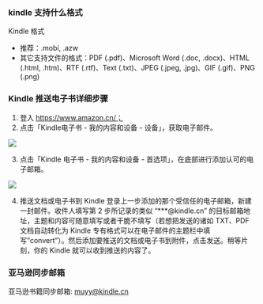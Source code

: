 <!--
abbrlink: oe3id29b
-->

### kindle 支持什么格式

Kindle 格式
* 推荐：.mobi, .azw
* 其它支持文件的格式：PDF (.pdf)、Microsoft Word (.doc, .docx)、HTML (.html, .htm)、RTF (.rtf)、Text (.txt)、JPEG (.jpeg, .jpg)、GIF (.gif)、PNG (.png)

### Kindle 推送电子书详细步骤

1. 登入 https://www.amazon.cn/；
2. 点击「Kindle电子书 - 我的内容和设备 - 设备」，获取电子邮件。

![](http://with.muyunyun.cn/64ddf19d3eb4671c467d63f64e21eeb4.jpg-400)

3. 点击「Kindle 电子书 - 我的内容和设备 - 首选项」，在底部进行添加认可的电子邮箱。

![](http://with.muyunyun.cn/f2127a243856e8080f036f18eddb142c.jpg-400)

4. 推送文档或电子书到 Kindle 登录上一步添加的那个受信任的电子邮箱，新建一封邮件。收件人填写第 2 步所记录的类似 “***@kindle.cn” 的目标邮箱地址，主题和内容可随意填写或者干脆不填写（若想把发送的诸如 TXT、PDF 文档自动转化为 Kindle 专有格式可以在电子邮件的主题栏中填写”convert”）。然后添加要推送的文档或电子书到附件，点击发送。稍等片刻，你的 Kindle 就可以收到推送的内容了。

### 亚马逊同步邮箱

亚马逊书籍同步邮箱: muyy@kindle.cn

